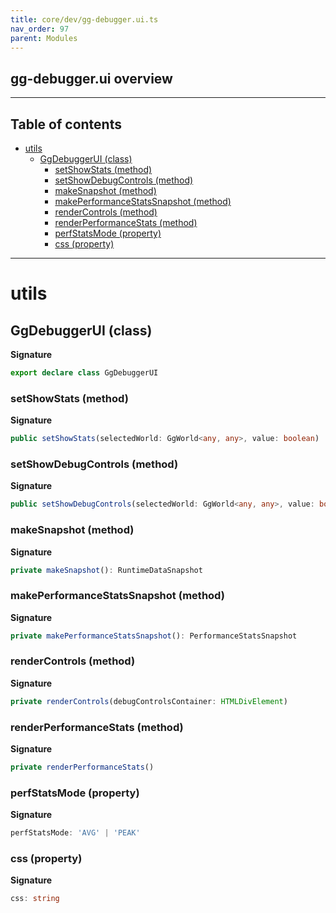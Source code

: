 ```yaml
---
title: core/dev/gg-debugger.ui.ts
nav_order: 97
parent: Modules
---
```


## gg-debugger.ui overview

---

<h2 class="text-delta">Table of contents</h2>

- [utils](#utils)
  - [GgDebuggerUI (class)](#ggdebuggerui-class)
    - [setShowStats (method)](#setshowstats-method)
    - [setShowDebugControls (method)](#setshowdebugcontrols-method)
    - [makeSnapshot (method)](#makesnapshot-method)
    - [makePerformanceStatsSnapshot (method)](#makeperformancestatssnapshot-method)
    - [renderControls (method)](#rendercontrols-method)
    - [renderPerformanceStats (method)](#renderperformancestats-method)
    - [perfStatsMode (property)](#perfstatsmode-property)
    - [css (property)](#css-property)

---

# utils

## GgDebuggerUI (class)

**Signature**

```ts
export declare class GgDebuggerUI
```

### setShowStats (method)

**Signature**

```ts
public setShowStats(selectedWorld: GgWorld<any, any>, value: boolean)
```

### setShowDebugControls (method)

**Signature**

```ts
public setShowDebugControls(selectedWorld: GgWorld<any, any>, value: boolean)
```

### makeSnapshot (method)

**Signature**

```ts
private makeSnapshot(): RuntimeDataSnapshot
```

### makePerformanceStatsSnapshot (method)

**Signature**

```ts
private makePerformanceStatsSnapshot(): PerformanceStatsSnapshot
```

### renderControls (method)

**Signature**

```ts
private renderControls(debugControlsContainer: HTMLDivElement)
```

### renderPerformanceStats (method)

**Signature**

```ts
private renderPerformanceStats()
```

### perfStatsMode (property)

**Signature**

```ts
perfStatsMode: 'AVG' | 'PEAK'
```

### css (property)

**Signature**

```ts
css: string
```

